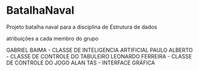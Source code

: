 # BatalhaNaval
Projeto batalha naval para a disciplina de Estrutura de dados

atribuições a cada membro do grupo

GABRIEL BAIMA - CLASSE DE INTELIGENCIA ARTIFICIAL
PAULO ALBERTO - CLASSE DE CONTROLE DO TABULEIRO
LEONARDO FERREIRA - CLASSE DE CONTROLE DO JOGO
ALAN TAS - INTERFACE GRÁFICA
